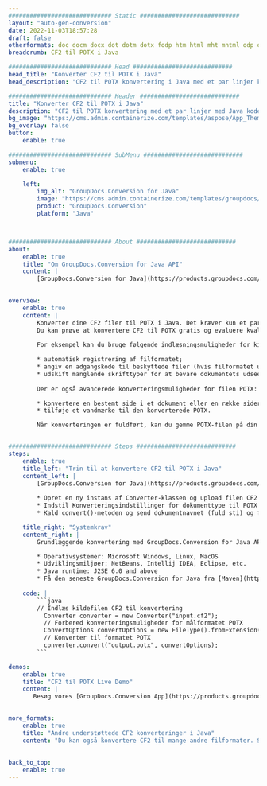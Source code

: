 ```yaml
---
############################# Static ############################
layout: "auto-gen-conversion"
date: 2022-11-03T18:57:28
draft: false
otherformats: doc docm docx dot dotm dotx fodp htm html mht mhtml odp odt otp pot potm potx pps ppsm ppsx ppt pptm pptx rtf
breadcrumb: CF2 til POTX i Java

############################# Head ############################
head_title: "Konverter CF2 til POTX i Java"
head_description: "CF2 til POTX konvertering i Java med et par linjer kode. Konverter over 160 filformater ved hjælp af GroupDocs dokumentkonverterings-API for Java"

############################# Header ############################
title: "Konverter CF2 til POTX i Java"
description: "CF2 til POTX konvertering med et par linjer med Java kode"
bg_image: "https://cms.admin.containerize.com/templates/aspose/App_Themes/V3/images/bg/header1.png"
bg_overlay: false
button:
    enable: true

############################# SubMenu ############################
submenu:
    enable: true

    left:
        img_alt: "GroupDocs.Conversion for Java"
        image: "https://cms.admin.containerize.com/templates/groupdocs/images/product-logos/90x90-noborder/groupdocs-conversion-java.png"
        product: "GroupDocs.Conversion"
        platform: "Java"



############################# About ############################
about:
    enable: true
    title: "Om GroupDocs.Conversion for Java API"
    content: |
        [GroupDocs.Conversion for Java](https://products.groupdocs.com/conversion/java/) er en avanceret filformatkonverterings-API til konvertering mellem populære billed- og dokumentformater såsom Microsoft Office, OpenDocument, PDF, HTML, e-mail, CAD. og meget mere med blot et par linjer kode. Den native API registrerer automatisk formaterne af de originale dokumenter og tilbyder mange muligheder for at tilpasse de konverterede dokumenter. Sammen med funktionen til at udtrække information fra et dokument, understøtter den også caching af konverteringsresultaterne til den lokale disk som standard. Enhver form for cachelagring kan dog understøttes ved at implementere de passende grænseflader - Amazon S3, Dropbox, Google Drive, Windows Azure, Reddis eller andre.
    

overview:
    enable: true
    content: |
        Konverter dine CF2 filer til POTX i Java. Det kræver kun et par linjer med Java kode på enhver platform efter eget valg, såsom Windows, Linux, macOS.
        Du kan prøve at konvertere CF2 til POTX gratis og evaluere kvaliteten af ​​konverteringsresultaterne. Sammen med simple filkonverteringsscripts kan du prøve mere sofistikerede muligheder for at indlæse CF2-kildefilen og gemme POTX-outputtet. 
        
        For eksempel kan du bruge følgende indlæsningsmuligheder for kilden CF2:

        * automatisk registrering af filformatet;
        * angiv en adgangskode til beskyttede filer (hvis filformatet understøtter det);
        * udskift manglende skrifttyper for at bevare dokumentets udseende.
        
        Der er også avancerede konverteringsmuligheder for filen POTX:

        * konvertere en bestemt side i et dokument eller en række sider;
        * tilføje et vandmærke til den konverterede POTX.

        Når konverteringen er fuldført, kan du gemme POTX-filen på din lokale filsti eller på et tredjepartslager såsom FTP, Amazon S3, Google Drive, Dropbox osv. Bemærk venligst - for at konvertere CF2 til POTX, behøver du ikke installere yderligere software, såsom MS Office, Open Office, Adobe Acrobat Reader osv.


############################# Steps ############################
steps:
    enable: true
    title_left: "Trin til at konvertere CF2 til POTX i Java"
    content_left: |
        [GroupDocs.Conversion for Java](https://products.groupdocs.com/conversion/java/) giver udviklere mulighed for nemt at konvertere CF2 fil til POTX med et par linjer kode.
        
        * Opret en ny instans af Converter-klassen og upload filen CF2 med den fulde sti
        * Indstil Konverteringsindstillinger for dokumenttype til POTX
        * Kald convert()-metoden og send dokumentnavnet (fuld sti) og formatet (POTX) som en parameter

    title_right: "Systemkrav"
    content_right: |
        Grundlæggende konvertering med GroupDocs.Conversion for Java API kan udføres med blot et par linjer kode. Vores API'er understøttes på alle større platforme og operativsystemer. Før du udfører koden nedenfor, skal du sørge for, at du har følgende forudsætninger installeret på dit system.

        * Operativsystemer: Microsoft Windows, Linux, MacOS
        * Udviklingsmiljøer: NetBeans, Intellij IDEA, Eclipse, etc.
        * Java runtime: J2SE 6.0 and above
        * Få den seneste GroupDocs.Conversion for Java fra [Maven](https://repository.groupdocs.com/webapp/#/artifacts/browse/tree/General/repo/com/groupdocs/groupdocs-conversion)
         
    code: |
        ```java    
        // Indlæs kildefilen CF2 til konvertering
          Converter converter = new Converter("input.cf2");
          // Forbered konverteringsmuligheder for målformatet POTX
          ConvertOptions convertOptions = new FileType().fromExtension("potx").getConvertOptions();
          // Konverter til formatet POTX
          converter.convert("output.potx", convertOptions);
        ```

demos:
    enable: true
    title: "CF2 til POTX Live Demo"
    content: |
       Besøg vores [GroupDocs.Conversion App](https://products.groupdocs.app/conversion/family) websted, og prøv CF2 til POTX konvertering nu. Den gratis demo har følgende fordele
          

more_formats:
    enable: true
    title: "Andre understøttede CF2 konverteringer i Java"
    content: "Du kan også konvertere CF2 til mange andre filformater. Se venligst listen nedenfor."
       
       
back_to_top:
    enable: true
---
```

